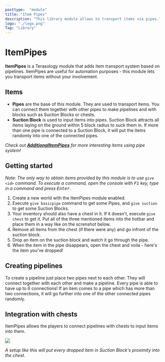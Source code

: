 ```yaml
---
posttype:  "module"  
title: "Item Pipes"
description: "This library module allows to transport items via pipes."
logo: "./logo.png"
Tag: "Library"
---
```

# ItemPipes
**ItemPipes** is a Terasology module that adds item transport system based on pipelines. ItemPipes are useful for automation purposes - this module lets you transport items without your involvement.

## Items
  - **Pipes** are the base of this module. They are used to transport items. You can connect them together with other pipes to make pipelines and with blocks such as Suction Blocks or chests.
  - **Suction Block** is used to input items into pipes. Suction Block attracts all items laying on the ground within 5 block radius to suck them in. If more than one pipe is connected to a Suction Block, it will put the items randomly into one of the connected pipes.
  
_Check out **[AdditionalItemPipes](https://github.com/Terasology/AdditionalItemPipes)** for more interesting items using pipe system!_

## Getting started
_Note: The only way to obtain items provided by this module is to use `give <id>` command. To execute a command, open the console with <kbd>F1</kbd> key, type in a command and press <kbd>Enter</kbd>._

1. Create a new world with the ItemPipes module enabled.
2. Execute `give basicpipe` command to get some Pipes, and `give suction` to get some Suction Blocks.
3. Your inventory should also have a chest in it. If it doesn't, execute `give chest` to get it. Put all of the three mentioned items into the hotbar and place them in a way like on the screnshot below.
4. Remove all items from the chest (if there were any) and go infront of the suction block.
5. Drop an item on the suction block and watch it go through the pipe.
6. When the item in the pipe disappears, open the chest and voila - here's the item you've dropped!
  
## Creating pipelines
To create a pipeline just place two pipes next to each other. They will connect together with each other and make a pipeline. Every pipe is able to have up to 6 connections! If an item comes to a pipe which has more than two connections, it will go further into one of the other connected pipes randomly.

## Integration with chests
ItemPipes allows the players to connect pipelines with chests to input items into them.

![](https://user-images.githubusercontent.com/28996462/34639790-e94f8c18-f2e6-11e7-8c66-12589b3416f2.png)

_A setup like this will put every dropped item in Suction Block's proximity into the chest._
